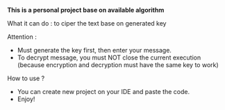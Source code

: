 **This is a personal project base on available algorithm** 

What it can do : to ciper the text base on generated key 

Attention : 
 - Must generate the key first, then enter your message.
 - To decrypt message, you must NOT close the current execution (because encryption and decryption must have the same key to work)

How to use ? 
 - You can create new project on your IDE and paste the code.
 - Enjoy! 
